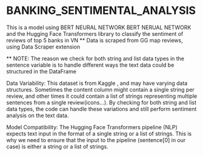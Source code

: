 # BANKING_SENTIMENTAL_ANALYSIS
This is a model  using BERT NEURAL NETWORK BERT NERUAL NETWORK and the Hugging Face Transformers library to classify the sentiment of reviews of top 5 banks in VN
** Data is scraped from GG map reviews, using Data Scraper extension


** NOTE: The reason we check for both string and list data types in the sentence variable is to handle different ways the text data could be structured in the DataFrame

Data Variability: This dataset is from Kaggle , and may have varying data structures. Sometimes the content column might contain a single string per review, and other times it could contain a list of strings representing multiple sentences from a single review(icons...). By checking for both string and list data types, the code can handle these variations and still perform sentiment analysis on the text data.

Model Compatibility: The Hugging Face Transformers pipeline (NLP) expects text input in the format of a single string or a list of strings. This is why we need to ensure that the input to the pipeline (sentence[0] in our case) is either a string or a list of strings.
